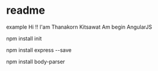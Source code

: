 # readme
example 
Hi !! I'am Thanakorn Kitsawat 
Am begin AngularJS 

npm install init

npm install express --save

npm install body-parser
